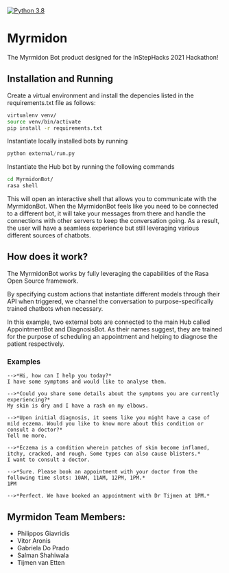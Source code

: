 [![Python 3.8](https://img.shields.io/badge/python-3.8-blue.svg)](https://www.python.org/downloads/release/python-380/)

# Myrmidon

The Myrmidon Bot product designed for the InStepHacks 2021 Hackathon!

## Installation and Running
Create a virtual environment and install the depencies listed in the requirements.txt file as follows:

```bash
virtualenv venv/
source venv/bin/activate
pip install -r requirements.txt
```

Instantiate locally installed bots by running 

```python 
python external/run.py
```

Instantiate the Hub bot by running the following commands

```bash
cd MyrmidonBot/
rasa shell
```

This will open an interactive shell that allows you to communicate with the MyrmidonBot. When the MyrmidonBot feels like you need to be connected to a different bot, it will take your messages from there and handle the connections with other servers to keep the conversation going. As a result, the user will have a seamless experience but still leveraging various different sources of chatbots.

## How does it work?
The MyrmidonBot works by fully leveraging the capabilities of the Rasa Open Source framework.

By specifying custom actions that instantiate different models through their API when triggered, we channel the conversation to purpose-specifically trained chatbots when necessary.

In this example, two external bots are connected to the main Hub called AppointmentBot and DiagnosisBot. As their names suggest, they are trained for the purpose of scheduling an appointment and helping to diagnose the patient respectively. 

### Examples
```code
-->*Hi, how can I help you today?*  
I have some symptoms and would like to analyse them.

-->*Could you share some details about the symptoms you are currently experiencing?*  
My skin is dry and I have a rash on my elbows. 

-->*Upon initial diagnosis, it seems like you might have a case of mild eczema. Would you like to know more about this condition or consult a doctor?*  
Tell me more.

-->*Eczema is a condition wherein patches of skin become inflamed, itchy, cracked, and rough. Some types can also cause blisters.*  
I want to consult a doctor.

-->*Sure. Please book an appointment with your doctor from the following time slots: 10AM, 11AM, 12PM, 1PM.*  
1PM

-->*Perfect. We have booked an appointment with Dr Tijmen at 1PM.*
```
## Myrmidon Team Members:
  * Philippos Giavridis
  * Vitor Aronis
  * Gabriela Do Prado
  * Salman Shahiwala
  * Tijmen van Etten
